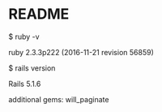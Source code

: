 # README

$ ruby -v

ruby 2.3.3p222 (2016-11-21 revision 56859)

$ rails version

Rails 5.1.6

additional gems:
will_paginate
